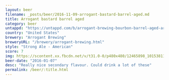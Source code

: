 ```yaml
---
layout: beer
filename: _posts/beer/2016-11-09-arrogant-bastard-barrel-aged.md
title: Arrogant bastard barrel aged
category: beer
untappd: "https://untappd.com/b/arrogant-brewing-bourbon-barrel-aged-arrogant-bastard/29100"
country: "United States"
brewery: "Arrogant Brewing"
breweryURL: "/brewery/arrogant-brewing.html"
style: "Strong Ale - American"
score: 7
img: https://scontent.xx.fbcdn.net/v/t31.0-0/p480x480/12465898_10153811619303745_6510580439583908445_o.jpg?_nc_cat=103&_nc_ohc=_KdU4tuOUVQAQlRu_ylHZ27FOatyvupDcAG72IWWHCXr1N6MvBAHSnl1g&_nc_ht=scontent.xx&oh=5e291a8e60fb340ef4717edfe92a3155&oe=5E519F7F
beer-date: "2016-01-07"
desc: "Really nice secondary flavour. Could drink a lot of these"
permalink: /beer/:title.html
---
```

